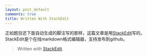 ```yaml
---
layout: post_default
comments: true
title: Written With StackEdit
---
```


正如题目还下面自动生成的脚注写的那样，这篇文章是用[StackEdit](https://stackedit.io/)写的。
StackEdit是个在线markdown格式编辑器，支持发布到github。


> Written with [StackEdit](https://stackedit.io/).